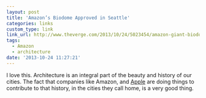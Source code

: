 ```yaml
---
layout: post
title: 'Amazon’s Biodome Approved in Seattle'
categories: links
custom_type: link
link_url: http://www.theverge.com/2013/10/24/5023454/amazon-giant-biodome-design-board-approval
tags:
  - Amazon
  - architecture
date: '2013-10-24 11:27:21'
---
```

I love this. Architecture is an integral part of the beauty and history of our cities. The fact that companies like Amazon, and [Apple](http://www.macrumors.com/2013/10/17/apple-cfo-peter-oppenheimer-speaks-about-apple-campus-2-at-cupertino-press-conference/) are doing things to contribute to that history, in the cities they call home, is a very good thing.